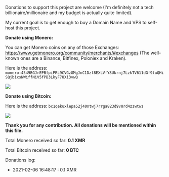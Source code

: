 Donations to support this project are welcome (I'm definitely not a tech billionaire/millionaire and my budget is actually quite limited).

My current goal is to get enough to buy a Domain Name and VPS to self-host this project.

**Donate using Monero:**

You can get Monero coins on any of those Exchanges: <https://www.getmonero.org/community/merchants/#exchanges> (The well-known ones are a Binance, Bitfinex, Poloniex and Kraken).

Here is the address: ```monero:4549BGJrEPBfpiPRL9CVGzGMgJnC1Dzf8EXLVfY8Ukrnj7LzkTV611dGf9tuQHiSQjbixsNWiffNiV5fPB3LkyF7UXi3vwQ```

![][1]

**Donate using Bitcoin:**

Here is the address: ```bc1qekuxlepa52j40ntwj7rrga823d9v0rd4zzwtwz```

![][2]

**Thank you for any contribution. All donations will be mentioned within this file.**

  [1]: media/monero.jpg
  [2]: media/bitcoin.jpg
    
Total Monero received so far: **0.1 XMR**

Total Bitcoin received so far: **0 BTC**
  
Donations log:

- 2021-02-06 16:48:17 : 0.1 XMR